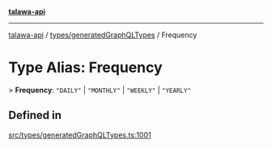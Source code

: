 [**talawa-api**](../../../README.md)

***

[talawa-api](../../../modules.md) / [types/generatedGraphQLTypes](../README.md) / Frequency

# Type Alias: Frequency

\> **Frequency**: `"DAILY"` \| `"MONTHLY"` \| `"WEEKLY"` \| `"YEARLY"`

## Defined in

[src/types/generatedGraphQLTypes.ts:1001](https://github.com/PalisadoesFoundation/talawa-api/blob/3a5276aff43f5de4f7fab3ec9683a420dcdc7a06/src/types/generatedGraphQLTypes.ts#L1001)
